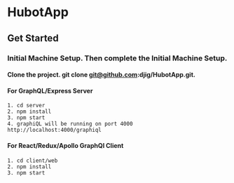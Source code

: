 # HubotApp
 
## Get Started

### Initial Machine Setup.  Then complete the Initial Machine Setup.
#### Clone the project. git clone git@github.com:djig/HubotApp.git.

#### For GraphQL/Express Server 

    1. cd server
    2. npm install
    3. npm start
    4. graphiQL will be running on port 4000 http://localhost:4000/graphiql


#### For React/Redux/Apollo GraphQl Client

    1. cd client/web
    2. npm install
    3. npm start
